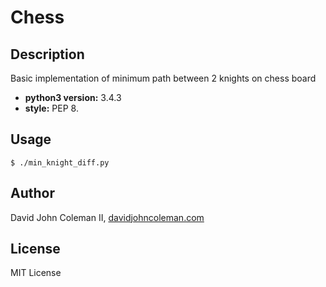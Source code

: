 # Chess

## Description

Basic implementation of minimum path between 2 knights on chess board

* __python3 version:__ 3.4.3
* __style:__ PEP 8.

## Usage

```
$ ./min_knight_diff.py
```

## Author

David John Coleman II, [davidjohncoleman.com](http://www.davidjohncoleman.com/)

## License

MIT License
